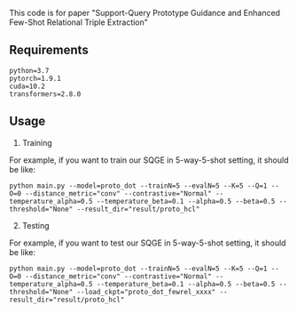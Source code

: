 This code is for paper "Support-Query Prototype Guidance and Enhanced Few-Shot Relational Triple Extraction"

Requirements
---

```
python=3.7
pytorch=1.9.1
cuda=10.2
transformers=2.8.0
```

Usage
---


1. Training

For example, if you want to train our SQGE in 5-way-5-shot setting, it should be like:

```shell
python main.py --model=proto_dot --trainN=5 --evalN=5 --K=5 --Q=1 --O=0 --distance_metric="conv" --contrastive="Normal" --temperature_alpha=0.5 --temperature_beta=0.1 --alpha=0.5 --beta=0.5 --threshold="None" --result_dir="result/proto_hcl"
```


2. Testing

For example, if you want to test our SQGE in 5-way-5-shot setting,  it should be like:

```shell
python main.py --model=proto_dot --trainN=5 --evalN=5 --K=5 --Q=1 --O=0 --distance_metric="conv" --contrastive="Normal" --temperature_alpha=0.5 --temperature_beta=0.1 --alpha=0.5 --beta=0.5 --threshold="None" --load_ckpt="proto_dot_fewrel_xxxx" --result_dir="result/proto_hcl"
```


